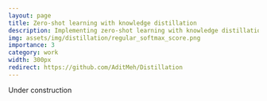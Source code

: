 ```yaml
---
layout: page
title: Zero-shot learning with knowledge distillation
description: Implementing zero-shot learning with knowledge distillation
img: assets/img/distillation/regular_softmax_score.png
importance: 3
category: work
width: 300px
redirect: https://github.com/AditMeh/Distillation
---
```


Under construction
